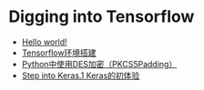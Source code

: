 # Digging into Tensorflow
* [Hello world!](./hello_world.html)
* [Tensorflow环境搭建](./set_up_tensorflow_env.html)
* [Python中使用DES加密（PKCS5Padding）](./pkcs5padding.html)
* [Step into Keras.1 Keras的初体验](./new_to_keras.html)

